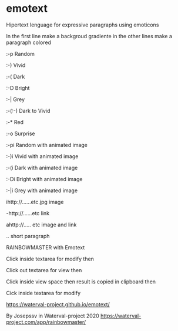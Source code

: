 # emotext
Hipertext lenguage for expressive paragraphs using emoticons 

In the first line make a backgroud gradiente in the other lines make a paragraph colored

:-p Random

:-) Vivid

:-( Dark

:-D Bright

:-| Grey

:-(:-) Dark to Vivid

:-* Red

:-o Surprise

:-pi Random with animated image

:-)i Vivid with animated image

:-(i Dark with animated image

:-Di Bright with animated image

:-|i Grey with animated image

ihttp://......etc.jpg image

-http://......etc  link

ahttp://..... etc image and link


.. short paragraph


RAINBOWMASTER with Emotext

Click inside textarea for modify
then

Click out textarea for view
then

Click inside view space then result is copied in clipboard
then 

Cick inside textarea for modify





https://waterval-project.github.io/emotext/

By Josepssv in Waterval-project 2020  https://waterval-project.com/app/rainbowmaster/
